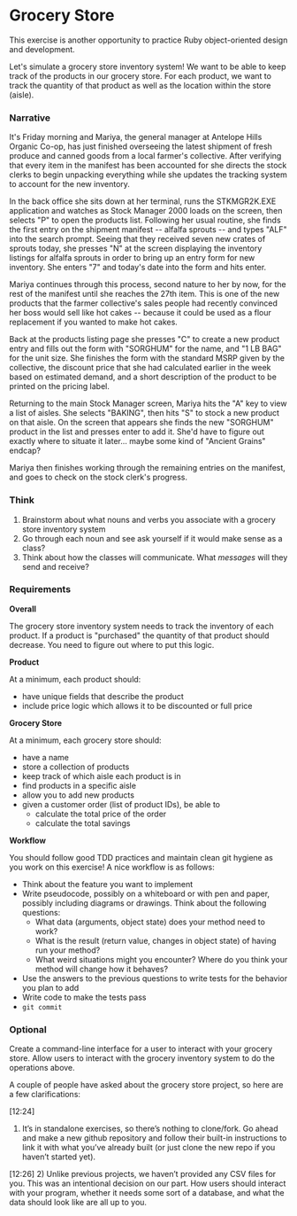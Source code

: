 # Grocery Store
This exercise is another opportunity to practice Ruby object-oriented design and development.

Let's simulate a grocery store inventory system! We want to be able to keep track of the products in our grocery store. For each product, we want to track the quantity of that product as well as the location within the store (aisle).

### Narrative
It's Friday morning and Mariya, the general manager at Antelope Hills Organic Co-op, has just finished overseeing the latest shipment of fresh produce and canned goods from a local farmer's collective. After verifying that every item in the manifest has been accounted for she directs the stock clerks to begin unpacking everything while she updates the tracking system to account for the new inventory.

In the back office she sits down at her terminal, runs the STKMGR2K.EXE application and watches as Stock Manager 2000 loads on the screen, then selects "P" to open the products list. Following her usual routine, she finds the first entry on the shipment manifest -- alfalfa sprouts -- and types "ALF" into the search prompt. Seeing that they received seven new crates of sprouts today, she presses "N" at the screen displaying the inventory listings for alfalfa sprouts in order to bring up an entry form for new inventory. She enters "7" and today's date into the form and hits enter.

Mariya continues through this process, second nature to her by now, for the rest of the manifest until she reaches the 27th item. This is one of the new products that the farmer collective's sales people had recently convinced her boss would sell like hot cakes -- because it could be used as a flour replacement if you wanted to make hot cakes.

Back at the products listing page she presses "C" to create a new product entry and fills out the form with "SORGHUM" for the name, and "1 LB BAG" for the unit size. She finishes the form with the standard MSRP given by the collective, the discount price that she had calculated earlier in the week based on estimated demand, and a short description of the product to be printed on the pricing label.

Returning to the main Stock Manager screen, Mariya hits the "A" key to view a list of aisles. She selects "BAKING", then hits "S" to stock a new product on that aisle. On the screen that appears she finds the new "SORGHUM" product in the list and presses enter to add it. She'd have to figure out exactly where to situate it later... maybe some kind of "Ancient Grains" endcap?

Mariya then finishes working through the remaining entries on the manifest, and goes to check on the stock clerk's progress.

### Think
1. Brainstorm about what nouns and verbs you associate with a grocery store inventory system
1. Go through each noun and see ask yourself if it would make sense as a class?
1. Think about how the classes will communicate. What _messages_ will they send and receive?

### Requirements

**Overall**

The grocery store inventory system needs to track the inventory of each product. If a product is "purchased" the quantity of that product should decrease. You need to figure out where to put this logic.

**Product**

At a minimum, each product should:
- have unique fields that describe the product
- include price logic which allows it to be discounted or full price

**Grocery Store**

At a minimum, each grocery store should:
- have a name
- store a collection of products
- keep track of which aisle each product is in
- find products in a specific aisle
- allow you to add new products
- given a customer order (list of product IDs), be able to
  - calculate the total price of the order
  - calculate the total savings

**Workflow**

You should follow good TDD practices and maintain clean git hygiene as you work on this exercise! A nice workflow is as follows:
- Think about the feature you want to implement
- Write pseudocode, possibly on a whiteboard or with pen and paper, possibly including diagrams or drawings. Think about the following questions:
  - What data (arguments, object state) does your method need to work?
  - What is the result (return value, changes in object state) of having run your method?
  - What weird situations might you encounter? Where do you think your method will change how it behaves?
- Use the answers to the previous questions to write tests for the behavior you plan to add
- Write code to make the tests pass
- `git commit`

### Optional
Create a command-line interface for a user to interact with your grocery store. Allow users to interact with the grocery inventory system to do the operations above.



A couple of people have asked about the grocery store project, so here are a few clarifications:

[12:24]
1) It’s in standalone exercises, so there’s nothing to clone/fork. Go ahead and make a new github repository and follow their built-in instructions to link it with what you’ve already built (or just clone the new repo if you haven’t started yet).

[12:26]
2) Unlike previous projects, we haven’t provided any CSV files for you. This was an intentional decision on our part. How users should interact with your program, whether it needs some sort of a database, and what the data should look like are all up to you.
